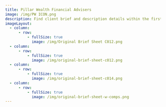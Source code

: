```yaml
---
title: Pillar Wealth Financial Advisers
image: /img/PW ICON.png
description: Find client brief and description details within the first image.
imageLayout:
  - column:
      - row:
          - fullSize: true
            image: /img/Original Brief Sheet C012.png
  - column:
      - row:
          - fullSize: true
            image: /img/original-brief-sheet-c012.png
  - column:
      - row:
          - fullSize: true
            image: /img/original-brief-sheet-c014.png
  - column:
      - row:
          - fullSize: true
            image: /img/original-brief-sheet-w-comps.png
---
```


